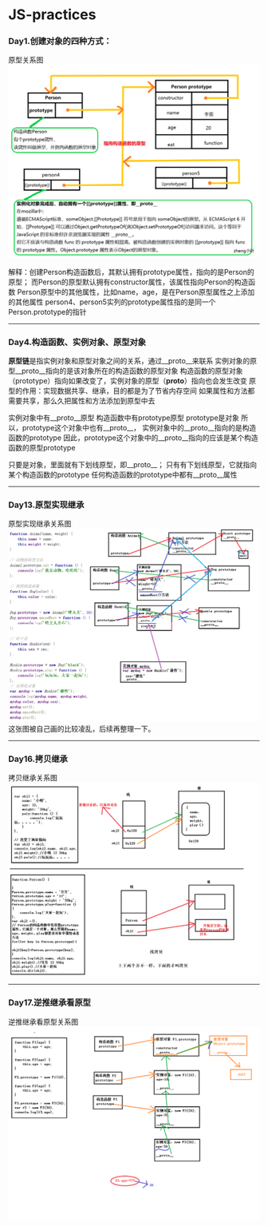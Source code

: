 # JS-practices
### Day1.创建对象的四种方式：
原型关系图
![原型关系图](https://github.com/zhengyeye/JS-practices/blob/master/images/%E5%AF%B9%E8%B1%A1.png)

解释：创建Person构造函数后，其默认拥有prototype属性，指向的是Person的原型；
而Person的原型默认拥有constructor属性，该属性指向Person的构造函数
Person原型中的其他属性，比如name，age，是在Person原型属性之上添加的其他属性
person4、person5实列的prototype属性指的是同一个Person.prototype的指针
***
### Day4.构造函数、实例对象、原型对象
**原型链**是指实例对象和原型对象之间的关系，通过__proto__来联系
实例对象的原型__proto__指向的是该对象所在的构造函数的原型对象
构造函数的原型对象（prototype）指向如果改变了，实例对象的原型（__proto__）指向也会发生改变
原型的作用：实现数据共享、继承，目的都是为了节省内存空间
如果属性和方法都需要共享，那么久把属性和方法添加到原型中去

实例对象中有__proto__原型
构造函数中有prototype原型
prototype是对象
所以，prototype这个对象中也有__proto__，
实例对象中的__proto__指向的是构造函数的prototype
因此，prototype这个对象中的__proto__指向的应该是某个构造函数的原型prototype

只要是对象，里面就有下划线原型，即__proto__；
只有有下划线原型，它就指向某个构造函数的prototype
任何构造函数的prototype中都有__proto__属性
***
### Day13.原型实现继承
原型实现继承关系图
![原型实现继承](https://github.com/zhengyeye/JS-practices/blob/master/images/13%E5%8E%9F%E5%9E%8B%E5%AE%9E%E7%8E%B0%E7%BB%A7%E6%89%BF.png)
这张图被自己画的比较凌乱，后续再整理一下。
***
### Day16.拷贝继承
拷贝继承关系图
![拷贝继承](https://github.com/zhengyeye/JS-practices/blob/master/images/16%E6%8B%B7%E8%B4%9D%E7%BB%A7%E6%89%BF.png)
***
### Day17.逆推继承看原型
逆推继承看原型关系图
![逆推继承看原型](https://github.com/zhengyeye/JS-practices/blob/master/images/17%E9%80%86%E6%8E%A8%E7%BB%A7%E6%89%BF%E7%9C%8B%E5%8E%9F%E5%9E%8B.png)
